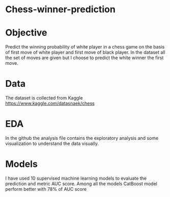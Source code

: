 # Chess-winner-prediction

# Objective 
Predict the winning probability of white player in a chess game on the basis of first move of white player and first move of black player. In the dataset all the set of moves are given but I choose to predict the white winner the first move. 

# Data
The dataset is collected from Kaggle https://www.kaggle.com/datasnaek/chess 

# EDA 
In the github the analysis file contains the exploratory analysis and some visualization to understand the data visually.

# Models

I have used 10 supervised machine learning models to evaluate the prediction and metric AUC score. 
Among all the models CatBoost model perform better with 78% of AUC score 

